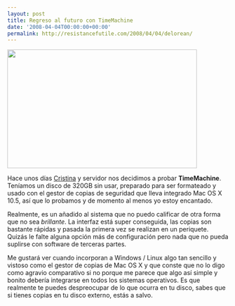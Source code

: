 ```yaml
---
layout: post
title: Regreso al futuro con TimeMachine
date: '2008-04-04T00:00:00+00:00'
permalink: http://resistancefutile.com/2008/04/04/delorean/
---
```

<img src="http://resistancefutile.com/wp-content/zz08998a4f.jpg" alt="" title="zz08998a4f" width="432" height="270" class="centro_borde" />

Hace unos días <a href="http://childrenatyourfeet.com">Cristina</a> y servidor nos decidimos a probar <strong>TimeMachine</strong>. Teníamos un disco de 320GB sin usar, preparado para ser formateado y usado con el gestor de copias de seguridad que lleva integrado Mac OS X 10.5, así que lo probamos y de momento al menos yo estoy encantado.

Realmente, es un añadido al sistema que no puedo calificar de otra forma que no sea <em>brillante</em>. La interfaz está super conseguida, las copias son bastante rápidas y pasada la primera vez se realizan en un periquete. Quizás le falte alguna opción más de configuración pero nada que no pueda suplirse con software de terceras partes. 

Me gustará ver cuando incorporan a Windows / Linux algo tan sencillo y vistoso como el gestor de copias de Mac OS X y que conste que no lo digo como agravio comparativo si no porque me parece que algo así simple y bonito debería integrarse en todos los sistemas operativos. Es que realmente te puedes despreocupar de lo que ocurra en tu disco, sabes que si tienes copias en tu disco externo, estás a salvo.
